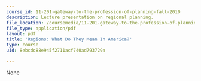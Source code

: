 ```yaml
---
course_id: 11-201-gateway-to-the-profession-of-planning-fall-2010
description: Lecture presentation on regional planning.
file_location: /coursemedia/11-201-gateway-to-the-profession-of-planning-fall-2010/8ebcdc88e945f2711acf740ad793729a_MIT11_201F10_ses5_slides.pdf
file_type: application/pdf
layout: pdf
title: 'Regions: What Do They Mean In America?'
type: course
uid: 8ebcdc88e945f2711acf740ad793729a

---
```

None